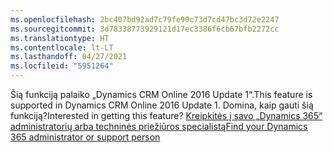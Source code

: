 ```yaml
---
ms.openlocfilehash: 2bc407bd92ad7c79fe90c73d7cd47bc3d72e2247
ms.sourcegitcommit: 3d78338773929121d17ec3386f6cb67bfb2272cc
ms.translationtype: HT
ms.contentlocale: lt-LT
ms.lasthandoff: 04/27/2021
ms.locfileid: "5951264"
---
```

<span data-ttu-id="be5c1-101">Šią funkciją palaiko „Dynamics CRM Online 2016 Update 1“.</span><span class="sxs-lookup"><span data-stu-id="be5c1-101">This feature is supported in Dynamics CRM Online 2016 Update 1.</span></span> <span data-ttu-id="be5c1-102">Domina, kaip gauti šią funkciją?</span><span class="sxs-lookup"><span data-stu-id="be5c1-102">Interested in getting this feature?</span></span> [<span data-ttu-id="be5c1-103">Kreipkitės į savo „Dynamics 365“ administratorių arba techninės priežiūros specialistą</span><span class="sxs-lookup"><span data-stu-id="be5c1-103">Find your Dynamics 365 administrator or support person</span></span>](/dynamics365/customerengagement/on-premises/basics/find-administrator-support)